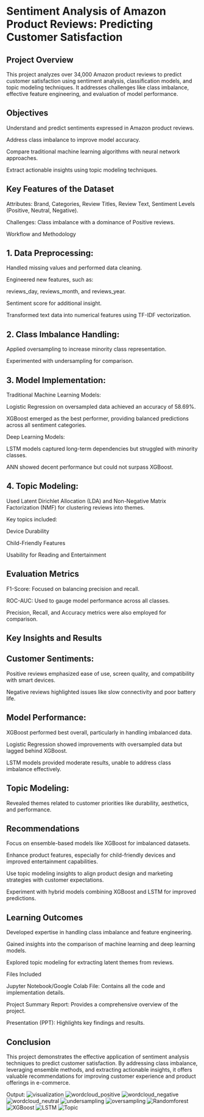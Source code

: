 # **Sentiment Analysis of Amazon Product Reviews: Predicting Customer Satisfaction**

## **Project Overview**

This project analyzes over 34,000 Amazon product reviews to predict customer satisfaction using sentiment analysis, classification models, and topic modeling techniques. It addresses challenges like class imbalance, effective feature engineering, and evaluation of model performance.

## **Objectives**

Understand and predict sentiments expressed in Amazon product reviews.

Address class imbalance to improve model accuracy.

Compare traditional machine learning algorithms with neural network approaches.

Extract actionable insights using topic modeling techniques.

## **Key Features of the Dataset**

Attributes: Brand, Categories, Review Titles, Review Text, Sentiment Levels (Positive, Neutral, Negative).

Challenges: Class imbalance with a dominance of Positive reviews.

Workflow and Methodology

## 1. Data Preprocessing:

Handled missing values and performed data cleaning.

Engineered new features, such as:

reviews_day, reviews_month, and reviews_year.

Sentiment score for additional insight.

Transformed text data into numerical features using TF-IDF vectorization.

## 2. Class Imbalance Handling:

Applied oversampling to increase minority class representation.

Experimented with undersampling for comparison.

## 3. Model Implementation:

Traditional Machine Learning Models:

Logistic Regression on oversampled data achieved an accuracy of 58.69%.

XGBoost emerged as the best performer, providing balanced predictions across all sentiment categories.

Deep Learning Models:

LSTM models captured long-term dependencies but struggled with minority classes.

ANN showed decent performance but could not surpass XGBoost.

## 4. Topic Modeling:

Used Latent Dirichlet Allocation (LDA) and Non-Negative Matrix Factorization (NMF) for clustering reviews into themes.

Key topics included:

Device Durability

Child-Friendly Features

Usability for Reading and Entertainment

## Evaluation Metrics

F1-Score: Focused on balancing precision and recall.

ROC-AUC: Used to gauge model performance across all classes.

Precision, Recall, and Accuracy metrics were also employed for comparison.

## Key Insights and Results

## **Customer Sentiments:**

Positive reviews emphasized ease of use, screen quality, and compatibility with smart devices.

Negative reviews highlighted issues like slow connectivity and poor battery life.

## **Model Performance:**

XGBoost performed best overall, particularly in handling imbalanced data.

Logistic Regression showed improvements with oversampled data but lagged behind XGBoost.

LSTM models provided moderate results, unable to address class imbalance effectively.

## **Topic Modeling:**

Revealed themes related to customer priorities like durability, aesthetics, and performance.

## **Recommendations**

Focus on ensemble-based models like XGBoost for imbalanced datasets.

Enhance product features, especially for child-friendly devices and improved entertainment capabilities.

Use topic modeling insights to align product design and marketing strategies with customer expectations.

Experiment with hybrid models combining XGBoost and LSTM for improved predictions.

## **Learning Outcomes**

Developed expertise in handling class imbalance and feature engineering.

Gained insights into the comparison of machine learning and deep learning models.

Explored topic modeling for extracting latent themes from reviews.

Files Included

Jupyter Notebook/Google Colab File: Contains all the code and implementation details.

Project Summary Report: Provides a comprehensive overview of the project.

Presentation (PPT): Highlights key findings and results.

## **Conclusion**

This project demonstrates the effective application of sentiment analysis techniques to predict customer satisfaction. By addressing class imbalance, leveraging ensemble methods, and extracting actionable insights, it offers valuable recommendations for improving customer experience and product offerings in e-commerce.

Output:
![visualization](https://github.com/user-attachments/assets/9c7d4774-7925-4da7-9d9f-3c727fe55206)
![wordcloud_positive](https://github.com/user-attachments/assets/8dd48001-0082-4129-9926-a263d5b220eb)
![wordcloud_negative](https://github.com/user-attachments/assets/0b7fa352-7411-4bef-8f43-3b0402130096)
![wordcloud_neutral](https://github.com/user-attachments/assets/1babc363-41df-4ddd-ace6-b2fc448467aa)
![undersampling](https://github.com/user-attachments/assets/2166fb0e-ab98-4a27-a681-6a5e0487bcca)
![oversampling](https://github.com/user-attachments/assets/9fabb10d-dc02-4152-9b5f-3c1f9c3ca122)
![Randomforest](https://github.com/user-attachments/assets/c58e292e-60b7-4241-84d1-72ca2b1331bf)
![XGBoost](https://github.com/user-attachments/assets/b938235f-7af6-4cba-98fd-0713cd636ef0)
![LSTM](https://github.com/user-attachments/assets/5584069e-869d-46c3-9709-a83c07b52c51)
![Topic](https://github.com/user-attachments/assets/af88ec33-f2a9-447e-9f31-02a98fabcd31)



